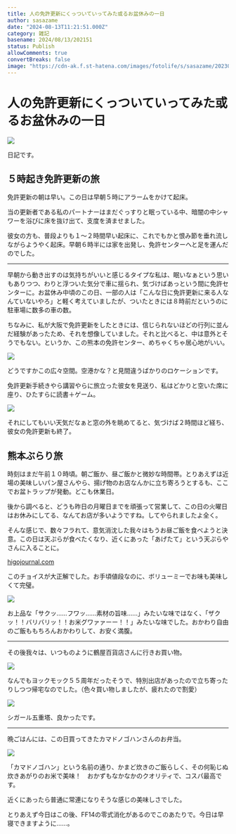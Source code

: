 ```yaml
---
title: 人の免許更新にくっついていってみた或るお盆休みの一日
author: sasazame
date: "2024-08-13T11:21:51.000Z"
category: 雑記
basename: 2024/08/13/202151
status: Publish
allowComments: true
convertBreaks: false
image: "https://cdn-ak.f.st-hatena.com/images/fotolife/s/sasazame/20230908/20230908202155.png"
---
```

# 人の免許更新にくっついていってみた或るお盆休みの一日

![](https://cdn-ak.f.st-hatena.com/images/fotolife/s/sasazame/20230908/20230908202155.png)

日記です。

<!-- Extended Body -->

## ５時起き免許更新の旅

免許更新の朝は早い。この日は早朝５時にアラームをかけて起床。

当の更新者である私のパートナーはまだぐっすりと眠っている中、暗闇の中シャワーを浴びに床を抜け出て、支度を済ませました。

彼女の方も、普段よりも１～２時間早い起床に、これでもかと恨み節を垂れ流しながらようやく起床。早朝６時半には家を出発し、免許センターへと足を運んだのでした。

* * *

早朝から動き出すのは気持ちがいいと感じるタイプな私は、眠いなぁという思いもありつつ、わりと浮ついた気分で車に揺られ、気づけばあっという間に免許センターに。お盆休み中頃のこの日、一部の人は「こんな日に免許更新に来る人なんていないやろ」と軽く考えていましたが、ついたときには８時前だというのに駐車場に数多の車の数。

ちなみに、私が大阪で免許更新をしたときには、信じられないほどの行列に並んだ経験があったため、それを想像していました。それと比べると、中は意外とそうでもない。というか、この熊本の免許センター、めちゃくちゃ居心地がいい。

![](https://cdn-ak.f.st-hatena.com/images/fotolife/s/sasazame/20240813/20240813200121.jpg)

どうですかこの広々空間。空港かな？と見間違うばかりのロケーションです。

免許更新手続きやら講習やらに旅立った彼女を見送り、私はどかりと空いた席に座り、ひたすらに読書＋ゲーム。

![](https://cdn-ak.f.st-hatena.com/images/fotolife/s/sasazame/20240813/20240813200255.jpg)

それにしてもいい天気だなぁと窓の外を眺めてると、気づけば２時間ほど経ち、彼女の免許更新も終了。

## 熊本ぶらり旅

時刻はまだ午前１０時頃。朝ご飯か、昼ご飯かと微妙な時間帯。とりあえずは近場の美味しいパン屋さんやら、揚げ物のお店なんかに立ち寄ろうとするも、ここでお盆トラップが発動。どこも休業日。

後から調べると、どうも昨日の月曜日までを頑張って営業して、この日の火曜日はお休みにしてる、なんてお店が多いようですね。してやられましたよ全く。

そんな感じで、数々フラれて、意気消沈した我々はもうお昼ご飯を食べようと決意。この日は天ぷらが食べたくなり、近くにあった「あげたて」という天ぷらやさんに入ることに。

[higojournal.com](https://higojournal.com/archives/agetate_manpukumajimori.html)

このチョイスが大正解でした。お手頃値段なのに、ボリューミーでお味も美味しくて完璧。

![](https://cdn-ak.f.st-hatena.com/images/fotolife/s/sasazame/20240813/20240813200729.jpg)

お上品な「サクッ……フワッ……素材の旨味……」みたいな味ではなく、「ザクッ！！バリバリッ！！お米グワァァーー！！」みたいな味でした。おかわり自由のご飯ももちろんおかわりして、お安く満腹。

* * *

その後我々は、いつものように鶴屋百貨店さんに行きお買い物。

![](https://cdn-ak.f.st-hatena.com/images/fotolife/s/sasazame/20240813/20240813201532.jpg)

なんでもヨックモック５５周年だったそうで、特別出店があったので立ち寄ったりしつつ帰宅なのでした。（色々買い物しましたが、疲れたので割愛）

![](https://cdn-ak.f.st-hatena.com/images/fotolife/s/sasazame/20240813/20240813201749.jpg)

シガール五重塔、良かったです。

* * *

晩ごはんには、この日買ってきたカマドノゴハンさんのお弁当。

![](https://cdn-ak.f.st-hatena.com/images/fotolife/s/sasazame/20240813/20240813201825.jpg)

「カマドノゴハン」という名前の通り、かまど炊きのご飯らしく、その何恥じぬ炊きあがりのお米で美味！　おかずもなかなかのクオリティで、コスパ最高です。

近くにあったら普通に常連になりそうな感じの美味しさでした。

とりあえず今日はこの後、FF14の零式消化があるのでこのあたりで。今日は早寝できますように……。